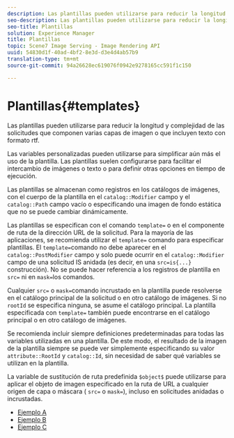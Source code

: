 ```yaml
---
description: Las plantillas pueden utilizarse para reducir la longitud y complejidad de las solicitudes que componen varias capas de imagen o que incluyen texto con formato rtf.
seo-description: Las plantillas pueden utilizarse para reducir la longitud y complejidad de las solicitudes que componen varias capas de imagen o que incluyen texto con formato rtf.
seo-title: Plantillas
solution: Experience Manager
title: Plantillas
topic: Scene7 Image Serving - Image Rendering API
uuid: 54830d1f-40ad-4bf2-8e3d-d3e4d4ab57b9
translation-type: tm+mt
source-git-commit: 94a26628ec619076f0942e9278165cc591f1c150

---
```



# Plantillas{#templates}

Las plantillas pueden utilizarse para reducir la longitud y complejidad de las solicitudes que componen varias capas de imagen o que incluyen texto con formato rtf.

Las variables personalizadas pueden utilizarse para simplificar aún más el uso de la plantilla. Las plantillas suelen configurarse para facilitar el intercambio de imágenes o texto o para definir otras opciones en tiempo de ejecución.

Las plantillas se almacenan como registros en los catálogos de imágenes, con el cuerpo de la plantilla en el `catalog::Modifier` campo y el `catalog::Path` campo vacío o especificando una imagen de fondo estática que no se puede cambiar dinámicamente.

Las plantillas se especifican con el comando `template=` o en el componente de ruta de la dirección URL de la solicitud. Para la mayoría de las aplicaciones, se recomienda utilizar el `template=` comando para especificar plantillas. El `template=`comando no debe aparecer en el `catalog::PostModifier` campo y solo puede ocurrir en el `catalog::Modifier` campo de una solicitud IS anidada (es decir, en una `src=is{...}` construcción). No se puede hacer referencia a los registros de plantilla en `src=` ni en `mask=`los comandos.

Cualquier `src=` o `mask=`comando incrustado en la plantilla puede resolverse en el catálogo principal de la solicitud o en otro catálogo de imágenes. Si no `rootId` se especifica ninguna, se asume el catálogo principal. La plantilla especificada con `template=` también puede encontrarse en el catálogo principal o en otro catálogo de imágenes.

Se recomienda incluir siempre definiciones predeterminadas para todas las variables utilizadas en una plantilla. De este modo, el resultado de la imagen de la plantilla siempre se puede ver simplemente especificando su valor `attribute::RootId` y `catalog::Id`, sin necesidad de saber qué variables se utilizan en la plantilla.

La variable de sustitución de ruta predefinida `$object$` puede utilizarse para aplicar el objeto de imagen especificado en la ruta de URL a cualquier origen de capa o máscara ( `src=` o `mask=`), incluso en solicitudes anidadas o incrustadas.

* [Ejemplo A](r-example-a.md)
* [Ejemplo B](r-example-b.md)
* [Ejemplo C](r-example-c.md)
